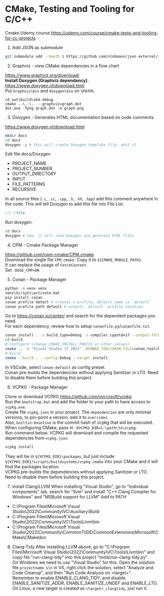 # CMake, Testing and Tooling for C/C++

Cmake Udemy course https://udemy.com/course/cmake-tests-and-tooling-for-cc-projects  

1. Add JSON as submodule  

```sh
git submodule add --depth 1 https://github.com/nlohmann/json external/json
```

2. Graphviz - view CMake dependencies in a flow chart  

https://www.graphviz.org/download/  
**Install Doxygen (Graphviz dependency).**  
https://www.doxygen.nl/download.html  
Put `Graphviz\bin` and `doxygen\bin` on `%PATH%`.  
```
cd out\build\x64-debug
cmake ..\..\.. --graphviz=graph.dot
dot.exe -Tpng graph.dot -o graph.png
```

3. Doxygen - Generates HTML documentation based on code comments  

https://www.doxygen.nl/download.html  
```sh
mkdir docs
cd docs
doxygen -g # this will create Doxygen template file, edit it
```
Edit file docs/Doxygen
- PROJECT_NAME
- PROJECT_NUMBER
- OUTPUT_DIRECTORY
- INPUT
- FILE_PATTERNS
- RECURSIVE

In all source files (`.c`, `.cc`, `.cpp`, `.h`, `.hh`, `.hpp`) add this comment anywhere in the code. This will tell Doxygen to add this file into File List.
```cpp
/// \file
``` 
Run doxygen.
```sh
cd docs
doxygen # now, it will read Doxygen and generate HTML files
```

4. CPM - Cmake Package Manager  

https://github.com/cpm-cmake/CPM.cmake  
Download the single file `CPM.cmake`. Copy it to `${CMAKE_MODULE_PATH}`.  
It can replace the usage of `FetchContent`.  
Set `-DUSE_CMP=ON`  

5. Conan - Package Manager  

```sh
python -m venv venv
venv\Scripts\activate.bat
pip install conan
conan profile detect # creates a profile, default name is `default`
conan profile path default # outputs `default` profile location
```
Go to https://conan.io/center/ and search for the dependent packages you need.  
For each dependency, review how to setup `conanfile.py`/`conanfile.txt`.  
```sh
conan install . -s build_type=Debug -s compiler.cppstd=17 --output-folder=build --build=missing
cd build
# configure (change CMAKE_INSTALL_PREFIX or other values)
cmake .. -G "Visual Studio 17 2022" -DCMAKE_TOOLCHAIN_FILE=conan_toolchain.cmake -DCMAKE_INSTALL_PREFIX=install_to -DENABLE_SANITIZE_ADDR=OFF -DENABLE_SANITIZE_UNDEF=OFF -DENABLE_LTO=OFF -DUSE_CONAN=ON
# build
cmake --build . --config Debug --target install
```
In VSCode, select `conan-default` as config preset.  
Conan pre-builds the dependencies without applying Sanitizer or LTO. Need to disable them before building this project.  

6. VCPKG - Package Manager  

Clone or download VCPKG https://github.com/microsoft/vcpkg  
Run the `bootstrap.bat` and add the folder to your path to have access to `vcpkg.exe`.  
Create file `vcpkg.json` in your project. The `dependencies` are only minimal versions, to pin-point a version, add it to `overrides`.  
Also, `builtin-baseline` is the commit hash of vcpkg that will be executed.  
When configuring CMake, pass in `-DVCPKG_DIR=C:\path\to\vcpkg`.  
Run command below. VCPKG will download and compile the requested dependencies from `vcpkg.json`.  
```sh
vcpkg install
```
They will be in `${VCPKG_DIR}\packages`, but just include `${VCPKG_DIR}/scripts/buildsystems/vcpkg.cmake` into your CMake and it will find the packages location.  
VCPKG pre-builds the dependencies without applying Sanitizer or LTO. Need to disable them before building this project.  

7. Install Clang/LLVM
When installing "Visual Studio", go to "Individual components" tab, search for "llvm" and install "C++ Clang Compiler for Windows" and "MSBuild support for LLVM"
Add to PATH
- C:\Program Files\Microsoft Visual Studio\2022\Community\VC\Auxiliary\Build
- C:\Program Files\Microsoft Visual Studio\2022\Community\VC\Tools\Llvm\bin
- C:\Program Files\Microsoft Visual Studio\2022\Community\Common7\IDE\CommonExtensions\Microsoft\CMake\CMake\bin

8. Clang-Tidy
After installing LLVM above, go to "C:\Program Files\Microsoft Visual Studio\2022\Community\VC\Tools\Llvm\bin" and copy file "run-clang-tidy" into this project "tools\run-clang-tidy.py".  
On Windows we need to use "Visual Studio" for this. Open the solution file `projectname.sln` in VS, right click the solution, select "Analyze and Code Cleanup", and then "Run Code Analysis on \<target\>".  
Remember to enable ENABLE_CLANG_TIDY, and disable ENABLE_SANITIZE_ADDR, ENABLE_SANITIZE_UNDEF and ENABLE_LTO.  
On Linux, a new target is created as `<target>_clangtidy`, just run it.  
